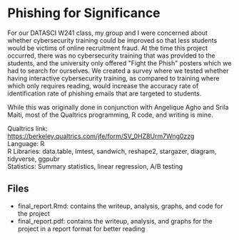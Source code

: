 # Phishing for Significance
For our DATASCI W241 class, my group and I were concerned about whether cybersecurity training could be improved so that less students would be victims of online recruitment fraud. At the time this project occurred, there was no cybersecurity training that was provided to the students, and the university only offered "Fight the Phish" posters which we had to search for ourselves. We created a survey where we tested whether having interactive cybersecurity training, as compared to training where which only requires reading, would increase the accuracy rate of identification rate of phishing emails that are targeted to students.

While this was originally done in conjunction with Angelique Agho and Srila Maiti, most of the Qualtrics programming, R code, and writing is mine. 

Qualtrics link: https://berkeley.qualtrics.com/jfe/form/SV_0HZ8Urm7Wng0zzg<br>
Language: R<br>
R Libraries: data.table, lmtest, sandwich, reshape2, stargazer, diagram, tidyverse, ggpubr<br>
Statistics: Summary statistics, linear regression, A/B testing

## Files
* final_report.Rmd: contains the writeup, analysis, graphs, and code for the project
* final_report.pdf: contains the writeup, analysis, and graphs for the project in a report format for better reading
